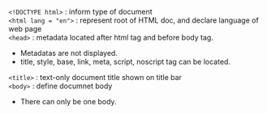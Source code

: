 `<!DOCTYPE html>` : inform type of document</br>
`<html lang = "en">` : represent root of HTML doc, and declare language of web page</br>
`<head>` : metadata located after html tag and before body tag.</br>

<ul>
    <li>Metadatas are not displayed.</li>
    <li>title, style, base, link, meta, script, noscript tag can be located.</li>
</ul>

`<title>` : text-only document title shown on title bar</br>
`<body>` : define documnet body</br>

<ul>
    <li>There can only be one body.</li>
</ul>
